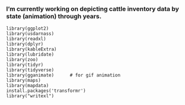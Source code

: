 <!--
-->

### I’m currently working on depicting cattle inventory data by state (animation) through years. 

```{r include_ex}
library(ggplot2)
library(usdarnass)
library(readxl)
library(dplyr)
library(kableExtra)
library(lubridate)
library(zoo)
library(tidyr)
library(tidyverse)
library(gganimate)      # for gif animation
library(maps)
library(mapdata)
install.packages('transformr') 
library("writexl")
```


